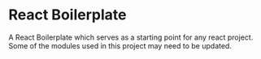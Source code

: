 # React Boilerplate


A React Boilerplate which serves as a starting point for any react project. Some of the modules used in this project may need to be updated.
